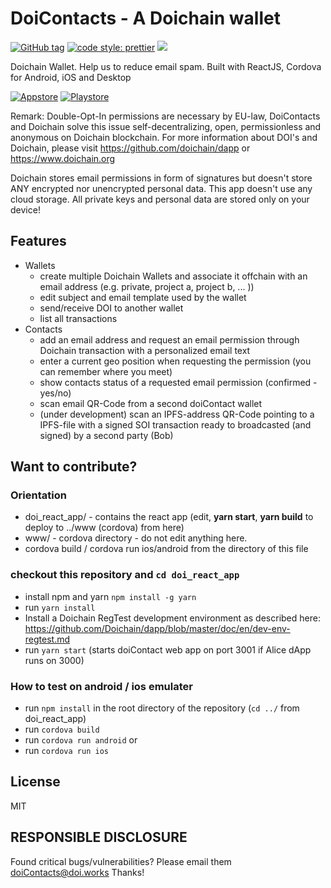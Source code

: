 # DoiContacts - A Doichain wallet 

[![GitHub tag](https://img.shields.io/badge/dynamic/json.svg?url=https://raw.githubusercontent.com/inspiraluna/doiContacts/master/package.json&query=$.version&label=Version)](https://github.com/inspiraluna/doiContacts)
[![code style: prettier](https://img.shields.io/badge/code_style-prettier-ff69b4.svg?style=flat-square)](https://github.com/prettier/prettier)
![](https://img.shields.io/github/license/inspiraluna/doiContacts.svg)

Doichain Wallet. 
Help us to reduce email spam.
Built with ReactJS, Cordova for Android, iOS and Desktop

[![Appstore](https://raw.githubusercontent.com/inspiraluna/doiContacts/master/doc/images/app-store-badge.svg)](https://apps.apple.com/us/app/doi-contacts/id1484393443)
[![Playstore](https://raw.githubusercontent.com/inspiraluna/doiContacts/master/doc/images/play-store-badge.svg)](https://play.google.com/store/apps/details?id=org.doichain.contacts.app)


Remark: Double-Opt-In permissions are necessary by EU-law, DoiContacts and Doichain solve this issue self-decentralizing, open, permissionless and anonymous on Doichain blockchain. For more information about DOI's and Doichain, please visit https://github.com/doichain/dapp or https://www.doichain.org

Doichain stores email permissions in form of signatures but doesn't store ANY encrypted nor unencrypted personal data.
This app doesn't use any cloud storage. All private keys and personal data are stored only on your device!

## Features
- Wallets
    - create multiple Doichain Wallets and associate it offchain with an email address (e.g. private, project a, project b, ... ))
    - edit subject and email template used by the wallet
    - send/receive DOI to another wallet
    - list all transactions
- Contacts
    - add an email address and request an email permission through Doichain transaction with a personalized email text
    - enter a current geo position when requesting the permission (you can remember where you meet)
    - show contacts status of a requested email permission (confirmed - yes/no)
    - scan email QR-Code from a second doiContact wallet
    - (under development) scan an IPFS-address QR-Code pointing to a IPFS-file with a signed SOI transaction ready to broadcasted (and signed) by a second party (Bob)

## Want to contribute?

### Orientation
- doi_react_app/ - contains the react app (edit, **yarn start**, **yarn build** to deploy to ../www (cordova) from here)
- www/ - cordova directory - do not edit anything here.
- cordova build / cordova run ios/android from the directory of this file

### checkout this repository and ```cd doi_react_app```
- install npm and yarn ```npm install -g yarn```
- run ```yarn install```
- Install a Doichain RegTest development environment as described here: https://github.com/Doichain/dapp/blob/master/doc/en/dev-env-regtest.md 
- run ```yarn start``` (starts doiContact web app on port 3001 if Alice dApp runs on 3000)

### How to test on android / ios emulater
- run ```npm install``` in the root directory of the repository (```cd ../``` from doi_react_app)
- run ```cordova build```
- run ```cordova run android``` or
- run ```cordova run ios```

## License
MIT

## RESPONSIBLE DISCLOSURE
Found critical bugs/vulnerabilities? Please email them doiContacts@doi.works Thanks!
